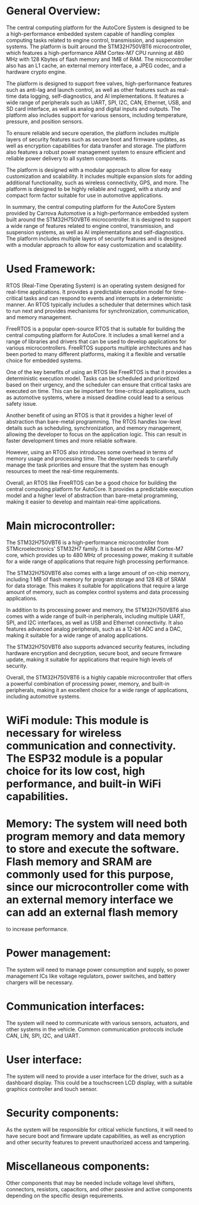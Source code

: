 # General Overview:
The central computing platform for the AutoCore System is designed to be a high-performance embedded system capable of handling complex computing tasks related to engine control, transmission, and suspension systems. The platform is built around the STM32H750VBT6 microcontroller, which features a high-performance ARM Cortex-M7 CPU running at 480 MHz with 128 Kbytes of flash memory and 1MB of RAM. The microcontroller also has an L1 cache, an external memory interface, a JPEG codec, and a hardware crypto engine.

The platform is designed to support free valves, high-performance features such as anti-lag and launch control, as well as other features such as real-time data logging, self-diagnostics, and AI implementations. It features a wide range of peripherals such as UART, SPI, I2C, CAN, Ethernet, USB, and SD card interface, as well as analog and digital inputs and outputs. The platform also includes support for various sensors, including temperature, pressure, and position sensors.

To ensure reliable and secure operation, the platform includes multiple layers of security features such as secure boot and firmware updates, as well as encryption capabilities for data transfer and storage. The platform also features a robust power management system to ensure efficient and reliable power delivery to all system components.

The platform is designed with a modular approach to allow for easy customization and scalability. It includes multiple expansion slots for adding additional functionality, such as wireless connectivity, GPS, and more. The platform is designed to be highly reliable and rugged, with a sturdy and compact form factor suitable for use in automotive applications.

In summary, the central computing platform for the AutoCore System provided by Carrova Automotive is a high-performance embedded system built around the STM32H750VBT6 microcontroller. It is designed to support a wide range of features related to engine control, transmission, and suspension systems, as well as AI implementations and self-diagnostics. The platform includes multiple layers of security features and is designed with a modular approach to allow for easy customization and scalability.
# Used Framework: 
RTOS (Real-Time Operating System) is an operating system designed for real-time applications. It provides a predictable execution model for time-critical tasks and can respond to events and interrupts in a deterministic manner. An RTOS typically includes a scheduler that determines which task to run next and provides mechanisms for synchronization, communication, and memory management.

FreeRTOS is a popular open-source RTOS that is suitable for building the central computing platform for AutoCore. It includes a small kernel and a range of libraries and drivers that can be used to develop applications for various microcontrollers. FreeRTOS supports multiple architectures and has been ported to many different platforms, making it a flexible and versatile choice for embedded systems.

One of the key benefits of using an RTOS like FreeRTOS is that it provides a deterministic execution model. Tasks can be scheduled and prioritized based on their urgency, and the scheduler can ensure that critical tasks are executed on time. This can be important for time-critical applications, such as automotive systems, where a missed deadline could lead to a serious safety issue.

Another benefit of using an RTOS is that it provides a higher level of abstraction than bare-metal programming. The RTOS handles low-level details such as scheduling, synchronization, and memory management, allowing the developer to focus on the application logic. This can result in faster development times and more reliable software.

However, using an RTOS also introduces some overhead in terms of memory usage and processing time. The developer needs to carefully manage the task priorities and ensure that the system has enough resources to meet the real-time requirements.

Overall, an RTOS like FreeRTOS can be a good choice for building the central computing platform for AutoCore. It provides a predictable execution model and a higher level of abstraction than bare-metal programming, making it easier to develop and maintain real-time applications.
# Main microcontroller:
The STM32H750VBT6 is a high-performance microcontroller from STMicroelectronics' STM32H7 family. It is based on the ARM Cortex-M7 core, which provides up to 480 MHz of processing power, making it suitable for a wide range of applications that require high processing performance.

The STM32H750VBT6 also comes with a large amount of on-chip memory, including 1 MB of flash memory for program storage and 128 KB of SRAM for data storage. This makes it suitable for applications that require a large amount of memory, such as complex control systems and data processing applications.

In addition to its processing power and memory, the STM32H750VBT6 also comes with a wide range of built-in peripherals, including multiple UART, SPI, and I2C interfaces, as well as USB and Ethernet connectivity. It also features advanced analog peripherals, such as a 12-bit ADC and a DAC, making it suitable for a wide range of analog applications.

The STM32H750VBT6 also supports advanced security features, including hardware encryption and decryption, secure boot, and secure firmware update, making it suitable for applications that require high levels of security.

Overall, the STM32H750VBT6 is a highly capable microcontroller that offers a powerful combination of processing power, memory, and built-in peripherals, making it an excellent choice for a wide range of applications, including automotive systems.

# WiFi module: This module is necessary for wireless communication and connectivity. The ESP32 module is a popular choice for its low cost, high performance, and built-in WiFi capabilities.

# Memory: The system will need both program memory and data memory to store and execute the software. Flash memory and SRAM are commonly used for this purpose, since our microcontroller come with an external memory interface we can add an external flash memory
to increase performance.
# Power management: 
The system will need to manage power consumption and supply, so power management ICs like voltage regulators, power switches, and battery chargers will be necessary.

# Communication interfaces: 
The system will need to communicate with various sensors, actuators, and other systems in the vehicle. Common communication protocols include CAN, LIN, SPI, I2C, and UART.

# User interface: 
The system will need to provide a user interface for the driver, such as a dashboard display. This could be a touchscreen LCD display, with a suitable graphics controller and touch sensor.

# Security components: 
As the system will be responsible for critical vehicle functions, it will need to have secure boot and firmware update capabilities, as well as encryption and other security features to prevent unauthorized access and tampering.

# Miscellaneous components: 
Other components that may be needed include voltage level shifters, connectors, resistors, capacitors, and other passive and active components depending on the specific design requirements.
